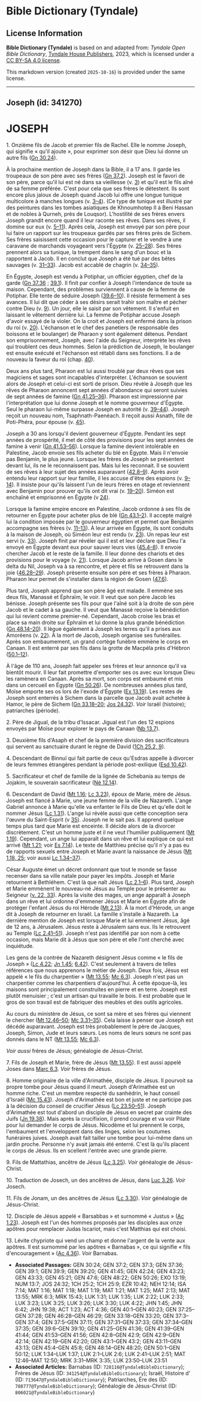 # Bible Dictionary (Tyndale)

## License Information

**Bible Dictionary (Tyndale)** is based on and adapted from: _Tyndale Open Bible Dictionary_, [Tyndale House Publishers](https://tyndaleopenresources.com/), 2023, which is licensed under a [CC BY-SA 4.0 license](https://creativecommons.org/licenses/by-sa/4.0/legalcode.en).

This markdown version (created `2025-10-16`) is provided under the same license.



--------------------------------

## Joseph (id: 341270)

JOSEPH
======

1\. Onzième fils de Jacob et premier fils de Rachel. Elle le nomme Joseph, qui signifie « qu'il ajoute », pour exprimer son désir que Dieu lui donne un autre fils ([Gn 30\.24](https://ref.ly/Gen30:24)).

À la prochaine mention de Joseph dans la Bible, il a 17 ans. Il garde les troupeaux de son père avec ses frères ([Gn 37\.2](https://ref.ly/Gen37:2)). Joseph est le favori de son père, parce qu'il lui est né dans sa vieillesse (v. [3](https://ref.ly/Gen37:3)) et qu'il est le fils aîné de sa femme préférée. C'est pour cela que ses frères le détestent. Ils sont encore plus jaloux de Joseph quand Jacob lui offre une longue tunique multicolore à manches longues (v. [3–4](https://ref.ly/Gen37:3-Gen37:4)). (Ce type de tunique est illustré par des peintures dans les tombes asiatiques de Khnoumhotep II à Beni Hassan et de nobles à Qurneh, près de Louqsor). L'hostilité de ses frères envers Joseph grandit encore quand il leur raconte ses rêves. Dans ses rêves, il domine sur eux (v. [5–11](https://ref.ly/Gen37:5-Gen37:11)). Après cela, Joseph est envoyé par son père pour lui faire un rapport sur les troupeaux gardés par ses frères près de Sichem. Ses frères saisissent cette occasion pour le capturer et le vendre à une caravane de marchands voyageant vers l'Égypte (v. [25–28](https://ref.ly/Gen37:25-Gen37:28)). Ses frères prennent alors sa tunique, la trempent dans le sang d'un bouc et la rapportent à Jacob. Il en conclut que Joseph a été tué par des bêtes sauvages (v. [31–33](https://ref.ly/Gen37:31-Gen37:33)). Jacob est accablé de chagrin (v. [34–35](https://ref.ly/Gen37:34-Gen37:35)).

En Égypte, Joseph est vendu à Potiphar, un officier égyptien, chef de la garde ([Gn 37\.36](https://ref.ly/Gen37:36) ; [39\.1](https://ref.ly/Gen39:1)). Il finit par confier à Joseph l'intendance de toute sa maison. Cependant, des problèmes surviennent à cause de la femme de Potiphar. Elle tente de séduire Joseph ([39\.6–10](https://ref.ly/Gen39:6-Gen39:10)). Il résiste fermement à ses avances. Il lui dit que céder à ses désirs serait trahir son maître et pécher contre Dieu (v. [9](https://ref.ly/Gen39:9)). Un jour, elle le saisit par son vêtement. Il s'enfuit en laissant le vêtement derrière lui. La femme de Potiphar accuse Joseph d'avoir essayé de la violer. On la croit et Joseph est enfermé dans la prison du roi (v. [20](https://ref.ly/Gen39:20)). L'échanson et le chef des panetiers (le responsable des boissons et le boulanger) de Pharaon y sont également détenus. Pendant son emprisonnement, Joseph, avec l'aide du Seigneur, interprète les rêves qui troublent ces deux hommes. Selon la prédiction de Joseph, le boulanger est ensuite exécuté et l'échanson est rétabli dans ses fonctions. Il a de nouveau la faveur du roi (chap. [40](https://ref.ly/Gen40:1-Gen40:23)).

Deux ans plus tard, Pharaon est lui aussi troublé par deux rêves que ses magiciens et sages sont incapables d'interpréter. L'échanson se souvient alors de Joseph et celui\-ci est sorti de prison. Dieu révèle à Joseph que les rêves de Pharaon annoncent sept années d'abondance qui seront suivies de sept années de famine ([Gn 41\.25–36](https://ref.ly/Gen41:25-Gen41:36)). Pharaon est impressionné par l'interprétation que lui donne Joseph et le nomme gouverneur d'Égypte. Seul le pharaon lui\-même surpasse Joseph en autorité (v. [39–44](https://ref.ly/Gen41:39-Gen41:44)). Joseph reçoit un nouveau nom, Tsaphnath\-Paenéach. Il reçoit aussi Asnath, fille de Poti\-Phéra, pour épouse (v. [45](https://ref.ly/Gen41:45)).

Joseph a 30 ans lorsqu'il devient gouverneur d'Égypte. Pendant les sept années de prospérité, il met de côté des provisions pour les sept années de famine à venir ([Gn 41\.53–56](https://ref.ly/Gen41:53-Gen41:56)). Lorsque la famine devient intolérable en Palestine, Jacob envoie ses fils acheter du blé en Égypte. Mais il n'envoie pas Benjamin, le plus jeune. Lorsque les frères de Joseph se présentent devant lui, ils ne le reconnaissent pas. Mais lui les reconnait. Il se souvient de ses rêves à leur sujet des années auparavant ([42\.8–9](https://ref.ly/Gen42:8-Gen42:9)). Après avoir entendu leur rapport sur leur famille, il les accuse d'être des espions (v. [9–14](https://ref.ly/Gen42:9-Gen42:14)). Il insiste pour qu'ils laissent l'un de leurs frères en otage et reviennent avec Benjamin pour prouver qu'ils ont dit vrai (v. [19–20](https://ref.ly/Gen42:19-Gen42:20)). Siméon est enchaîné et emprisonné en Égypte (v [24](https://ref.ly/Gen42:24)).

Lorsque la famine empire encore en Palestine, Jacob ordonne à ses fils de retourner en Égypte pour acheter plus de blé ([Gn 43\.1–2](https://ref.ly/Gen43:1-Gen43:2)). Il accepte malgré lui la condition imposée par le gouverneur égyptien et permet que Benjamin accompagne ses frères (v. [11–13](https://ref.ly/Gen43:11-Gen43:13)). À leur arrivée en Égypte, ils sont conduits à la maison de Joseph, où Siméon leur est rendu (v. [23](https://ref.ly/Gen43:23)). Un repas leur est servi (v. [33](https://ref.ly/Gen43:33)). Joseph finit par révéler qui il est et leur déclare que Dieu l'a envoyé en Égypte devant eux pour sauver leurs vies ([45\.4–8](https://ref.ly/Gen45:4-Gen45:8)). Il envoie chercher Jacob et le reste de la famille. Il leur donne des chariots et des provisions pour le voyage (v. [21](https://ref.ly/Gen45:21)). Lorsque Jacob arrive à Gosen dans le delta du Nil, Joseph va à sa rencontre, et père et fils se retrouvent dans la joie ([46\.28–29](https://ref.ly/Gen46:28-Gen46:29)). Joseph présente ensuite son père et ses frères à Pharaon. Pharaon leur permet de s'installer dans la région de Gosen ([47\.6](https://ref.ly/Gen47:6)).

Plus tard, Joseph apprend que son père âgé est malade. Il emmène ses deux fils, Manassé et Éphraïm, le voir. Il veut que son père Jacob les bénisse. Joseph présente ses fils pour que l'aîné soit à la droite de son père Jacob et le cadet à sa gauche. Il veut que Manassé reçoive la bénédiction qui lui revient comme premier\-né. Cependant, Jacob croise les bras et place sa main droite sur Éphraïm et lui donne la plus grande bénédiction ([Gn 48\.14–20](https://ref.ly/Gen48:14-Gen48:20)). Il lègue également à Joseph les terres qu'il a prises aux Amoréens (v. [22](https://ref.ly/Gen48:22)). À la mort de Jacob, Joseph organise ses funérailles. Après son embaumement, un grand cortège funèbre emmène le corps en Canaan. Il est enterré par ses fils dans la grotte de Macpéla près d'Hébron ([50\.1–12](https://ref.ly/Gen50:1-Gen50:12)).

À l'âge de 110 ans, Joseph fait appeler ses frères et leur annonce qu'il va bientôt mourir. Il leur fait promettre d'emporter ses os avec eux lorsque Dieu les ramènera en Canaan. Après sa mort, son corps est embaumé et mis dans un cercueil en Égypte ([Gn 50\.26](https://ref.ly/Gen50:26)). De nombreuses années plus tard, Moïse emporte ses os lors de l'exode d'Égypte ([Ex 13\.19](https://ref.ly/Exod13:19)). Les restes de Joseph sont enterrés à Sichem dans la parcelle que Jacob avait achetée à Hamor, le père de Sichem ([Gn 33\.18–20](https://ref.ly/Gen33:18-Gen33:20); [Jos 24\.32](https://ref.ly/Josh24:32)). *Voir* Israël (histoire); patriarches (période).

2\. Père de Jigual, de la tribu d'Issacar. Jigual est l'un des 12 espions envoyés par Moïse pour explorer le pays de Canaan ([Nb 13\.7](https://ref.ly/Num13:7)).

3\. Deuxième fils d'Asaph et chef de la première division des sacrificateurs qui servent au sanctuaire durant le règne de David ([1Ch 25\.2, 9](https://ref.ly/1Chr25:2,1Chr25:9)).

4\. Descendant de Binnuï qui fait partie de ceux qu'Esdras appelle à divorcer de leurs femmes étrangères pendant la période post\-exilique ([Esd 10\.42](https://ref.ly/Ezra10:42)).

5\. Sacrificateur et chef de famille de la lignée de Schebania au temps de Jojakim, le souverain sacrificateur ([Né 12\.14](https://ref.ly/Neh12:14)).

6\. Descendant de David ([Mt 1\.16](https://ref.ly/Matt1:16); [Lc 3\.23](https://ref.ly/Luke3:23)), époux de Marie, mère de Jésus. Joseph est fiancé à Marie, une jeune femme de la ville de Nazareth. L'ange Gabriel annonce à Marie qu'elle va enfanter le Fils de Dieu et qu'elle doit le nommer Jésus ([Lc 1\.31](https://ref.ly/Luke1:31)). L'ange lui révèle aussi que cette conception sera l'œuvre du Saint\-Esprit (v [35](https://ref.ly/Luke1:35)). Joseph ne le sait pas. Il apprend quelque temps plus tard que Marie est enceinte. Il décide alors de la divorcer discrètement. C'est un homme juste et il ne veut l'humilier publiquement ([Mt 1\.19](https://ref.ly/Matt1:19)). Cependant, un ange lui apparaît dans un rêve et lui explique ce qui est arrivé ([Mt 1\.21](https://ref.ly/Matt1:21); voir [Es 7\.14](https://ref.ly/Isa7:14)). Le texte de Matthieu précise qu'il n'y a pas eu de rapports sexuels entre Joseph et Marie avant la naissance de Jésus ([Mt 1\.18, 25](https://ref.ly/Matt1:18,Matt1:25); voir aussi [Lc 1\.34–37](https://ref.ly/Luke1:34-Luke1:37)).

César Auguste émet un décret ordonnant que tout le monde se fasse recenser dans sa ville natale pour payer les impôts. Joseph et Marie retournent à Bethléhem. C'est là que naît Jésus ([Lc 2\.1–6](https://ref.ly/Luke2:1-Luke2:6)). Plus tard, Joseph et Marie emmènent le nouveau\-né Jésus au Temple pour le présenter au Seigneur ([v. 22, 33](https://ref.ly/Luke2:22,Luke2:33)). Après la visite des mages, un ange apparaît à Joseph dans un rêve et lui ordonne d'emmener Jésus et Marie en Égypte afin de protéger l'enfant Jésus du roi Hérode ([Mt 2\.13](https://ref.ly/Matt2:13)). À la mort d'Hérode, un ange dit à Joseph de retourner en Israël. La famille s'installe à Nazareth. La dernière mention de Joseph est lorsque Marie et lui emmènent Jésus, âgé de 12 ans, à Jérusalem. Jésus reste à Jérusalem sans eux. Ils le retrouvent au Temple ([Lc 2\.41–51](https://ref.ly/Luke2:41-Luke2:51)). Joseph n'est pas identifié par son nom à cette occasion, mais Marie dit à Jésus que son père et elle l'ont cherché avec inquiétude.

Les gens de la contrée de Nazareth désignent Jésus comme « le fils de Joseph » ([Lc 4\.22](https://ref.ly/Luke4:22); [Jn 1\.45](https://ref.ly/John1:45); [6\.42](https://ref.ly/John6:42)). C'est seulement à travers de telles références que nous apprenons le métier de Joseph. Deux fois, Jésus est appelé « le fils du charpentier » ([Mt 13\.55](https://ref.ly/Matt13:55); [Mc 6\.3](https://ref.ly/Mark6:3)). Joseph n'est pas un charpentier comme les charpentiers d'aujourd'hui. À cette époque\-là, les maisons sont principalement construites en pierre et en terre. Joseph est plutôt menuisier ; c'est un artisan qui travaille le bois. Il est probable que le gros de son travail est de fabriquer des meubles et des outils agricoles.

Au cours du ministère de Jésus, ce sont sa mère et ses frères qui viennent le chercher ([Mt 12\.46–50](https://ref.ly/Matt12:46-Matt12:50); [Mc 3\.31–35](https://ref.ly/Mark3:31-Mark3:35)). Cela laisse à penser que Joseph est décédé auparavant. Joseph est très probablement le père de Jacques, Joseph, Simon, Jude et leurs sœurs. Les noms de leurs sœurs ne sont pas donnés dans le NT ([Mt 13\.55](https://ref.ly/Matt13:55); [Mc 6\.3](https://ref.ly/Mark6:3)).

*Voir aussi* frères de Jésus; généalogie de Jésus\-Christ.

7\. Fils de Joseph et Marie, frère de Jésus ([Mt 13\.55](https://ref.ly/Matt13:55)). Il est aussi appelé Joses dans [Marc 6\.3](https://ref.ly/Mark6:3). *Voir* frères de Jésus.

8\. Homme originaire de la ville d'Arimathée, disciple de Jésus. Il pourvoit sa propre tombe pour Jésus quand il meurt. Joseph d'Arimathée est un homme riche. C'est un membre respecté du sanhédrin, le haut conseil d'Israël ([Mc 15\.43](https://ref.ly/Mark15:43)). Joseph d'Arimathée est bon et juste et ne participe pas à la décision du conseil de crucifier Jésus ([Lc 23\.50–51](https://ref.ly/Luke23:50-Luke23:51)). Joseph d'Arimathée est tout d'abord un disciple de Jésus en secret par crainte des Juifs ([Jn 19\.38](https://ref.ly/John19:38)). Mais après la crucifixion, il prend courage et va voir Pilate pour lui demander le corps de Jésus. Nicodème et lui prennent le corps, l'embaument et l'enveloppent dans des linges, selon les coutumes funéraires juives. Joseph avait fait tailler une tombe pour lui\-même dans un jardin proche. Personne n'y avait jamais été enterré. C'est là qu'ils placent le corps de Jésus. Ils en scellent l'entrée avec une grande pierre.

9\. Fils de Mattathias, ancêtre de Jésus ([Lc 3\.25](https://ref.ly/Luke3:25)). *Voir* généalogie de Jésus\-Christ.

10\. Traduction de Josech, un des ancêtres de Jésus, dans [Luc 3\.26](https://ref.ly/Luke3:26). *Voir* Josech.

11\. Fils de Jonam, un des ancêtres de Jésus ([Lc 3\.30](https://ref.ly/Luke3:30)). *Voir* généalogie de Jésus\-Christ.

12\. Disciple de Jésus appelé « Barsabbas » et surnommé « Justus » ([Ac 1\.23](https://ref.ly/Acts1:23)). Joseph est l'un des hommes proposés par les disciples aux onze apôtres pour remplacer Judas Iscariot, mais c'est Matthias qui est choisi.

13\. Lévite chypriote qui vend un champ et donne l'argent de la vente aux apôtres. Il est surnommé par les apôtres « Barnabas », ce qui signifie « fils d'encouragement » ([Ac 4\.36](https://ref.ly/Acts4:36)). *Voir* Barnabas.

* **Associated Passages:** GEN 30:24; GEN 37:2; GEN 37:3; GEN 37:36; GEN 39:1; GEN 39:9; GEN 39:20; GEN 41:45; GEN 42:24; GEN 43:23; GEN 43:33; GEN 45:21; GEN 47:6; GEN 48:22; GEN 50:26; EXO 13:19; NUM 13:7; JOS 24:32; 1CH 25:2; 1CH 25:9; EZR 10:42; NEH 12:14; ISA 7:14; MAT 1:16; MAT 1:18; MAT 1:19; MAT 1:21; MAT 1:25; MAT 2:13; MAT 13:55; MRK 6:3; MRK 15:43; LUK 1:31; LUK 1:35; LUK 2:22; LUK 2:33; LUK 3:23; LUK 3:25; LUK 3:26; LUK 3:30; LUK 4:22; JHN 1:45; JHN 6:42; JHN 19:38; ACT 1:23; ACT 4:36; GEN 40:1–GEN 40:23; GEN 37:25–GEN 37:28; GEN 46:28–GEN 46:29; GEN 33:18–GEN 33:20; GEN 37:3–GEN 37:4; GEN 37:5–GEN 37:11; GEN 37:31–GEN 37:33; GEN 37:34–GEN 37:35; GEN 39:6–GEN 39:10; GEN 41:25–GEN 41:36; GEN 41:39–GEN 41:44; GEN 41:53–GEN 41:56; GEN 42:8–GEN 42:9; GEN 42:9–GEN 42:14; GEN 42:19–GEN 42:20; GEN 43:1–GEN 43:2; GEN 43:11–GEN 43:13; GEN 45:4–GEN 45:8; GEN 48:14–GEN 48:20; GEN 50:1–GEN 50:12; LUK 1:34–LUK 1:37; LUK 2:1–LUK 2:6; LUK 2:41–LUK 2:51; MAT 12:46–MAT 12:50; MRK 3:31–MRK 3:35; LUK 23:50–LUK 23:51
* **Associated Articles:** Barnabas (ID: `728116@TyndaleBibleDictionary`); Frères de Jésus (ID: `341254@TyndaleBibleDictionary`); Israël, Histoire d' (ID: `713647@TyndaleBibleDictionary`); Patriarches, Ère des (ID: `788777@TyndaleBibleDictionary`); Généalogie de Jésus-Christ (ID: `806021@TyndaleBibleDictionary`)

